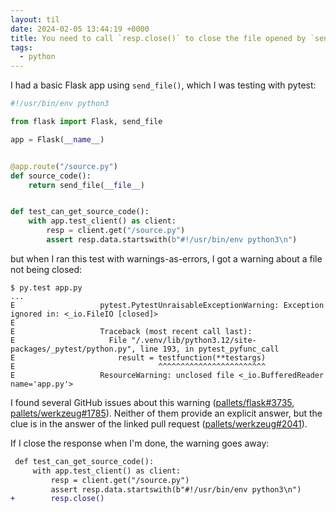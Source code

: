 ```yaml
---
layout: til
date: 2024-02-05 13:44:19 +0000
title: You need to call `resp.close()` to close the file opened by `send_file()`
tags:
  - python
---
```

I had a basic Flask app using `send_file()`, which I was testing with pytest:

```python
#!/usr/bin/env python3

from flask import Flask, send_file

app = Flask(__name__)


@app.route("/source.py")
def source_code():
    return send_file(__file__)


def test_can_get_source_code():
    with app.test_client() as client:
        resp = client.get("/source.py")
        assert resp.data.startswith(b"#!/usr/bin/env python3\n")
```

but when I ran this test with warnings-as-errors, I got a warning about a file not being closed:

```console
$ py.test app.py
...
E                   pytest.PytestUnraisableExceptionWarning: Exception ignored in: <_io.FileIO [closed]>
E
E                   Traceback (most recent call last):
E                     File "/.venv/lib/python3.12/site-packages/_pytest/python.py", line 193, in pytest_pyfunc_call
E                       result = testfunction(**testargs)
E                                ^^^^^^^^^^^^^^^^^^^^^^^^
E                   ResourceWarning: unclosed file <_io.BufferedReader name='app.py'>
```

I found several GitHub issues about this warning ([pallets/flask#3735](https://github.com/pallets/flask/issues/3735), [pallets/werkzeug#1785](https://github.com/pallets/werkzeug/issues/1785)).
Neither of them provide an explicit answer, but the clue is in the answer of the linked pull request ([pallets/werkzeug#2041](https://github.com/pallets/werkzeug/pull/2041)).

If I close the response when I'm done, the warning goes away:

```diff
 def test_can_get_source_code():
     with app.test_client() as client:
         resp = client.get("/source.py")
         assert resp.data.startswith(b"#!/usr/bin/env python3\n")
+        resp.close()
```
